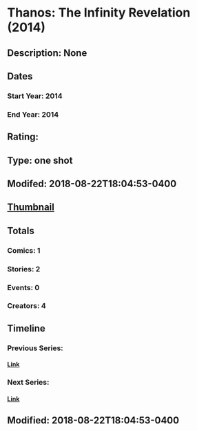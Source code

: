 # Thanos: The Infinity Revelation (2014)
## Description: None
## Dates
### Start Year: 2014
### End Year: 2014
## Rating: 
## Type: one shot
## Modifed: 2018-08-22T18:04:53-0400
## [Thumbnail](http://i.annihil.us/u/prod/marvel/i/mg/9/60/57c7573c1b2ce.jpg)
## Totals
### Comics: 1
### Stories: 2
### Events: 0
### Creators: 4
## Timeline
### Previous Series: 
#### [Link]()
### Next Series: 
#### [Link]()
## Modified: 2018-08-22T18:04:53-0400